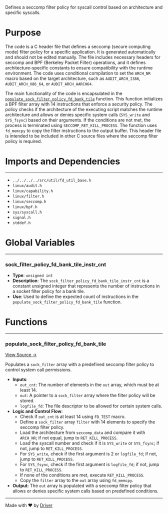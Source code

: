 <!--------------------------------------------------------------------------------->
<!-- IMPORTANT: This file is auto-generated by Driver (https://driver.ai). -------->
<!-- Manual edits may be overwritten on future commits. --------------------------->
<!--------------------------------------------------------------------------------->

Defines a seccomp filter policy for syscall control based on architecture and specific syscalls.

# Purpose
The code is a C header file that defines a seccomp (secure computing mode) filter policy for a specific application. It is generated automatically and should not be edited manually. The file includes necessary headers for seccomp and BPF (Berkeley Packet Filter) operations, and it defines architecture-specific constants to ensure compatibility with the runtime environment. The code uses conditional compilation to set the `ARCH_NR` macro based on the target architecture, such as `AUDIT_ARCH_I386`, `AUDIT_ARCH_X86_64`, or `AUDIT_ARCH_AARCH64`.

The main functionality of the code is encapsulated in the [`populate_sock_filter_policy_fd_bank_tile`](<#populate_sock_filter_policy_fd_bank_tile>) function. This function initializes a BPF filter array with 14 instructions that enforce a security policy. The policy checks if the architecture of the executing script matches the runtime architecture and allows or denies specific system calls (`SYS_write` and `SYS_fsync`) based on their arguments. If the conditions are not met, the process is terminated using `SECCOMP_RET_KILL_PROCESS`. The function uses `fd_memcpy` to copy the filter instructions to the output buffer. This header file is intended to be included in other C source files where the seccomp filter policy is required.
# Imports and Dependencies

---
- `../../../../src/util/fd_util_base.h`
- `linux/audit.h`
- `linux/capability.h`
- `linux/filter.h`
- `linux/seccomp.h`
- `linux/bpf.h`
- `sys/syscall.h`
- `signal.h`
- `stddef.h`


# Global Variables

---
### sock\_filter\_policy\_fd\_bank\_tile\_instr\_cnt
- **Type**: `unsigned int`
- **Description**: The `sock_filter_policy_fd_bank_tile_instr_cnt` is a constant unsigned integer that represents the number of instructions in a socket filter policy for a bank tile.
- **Use**: Used to define the expected count of instructions in the `populate_sock_filter_policy_fd_bank_tile` function.


# Functions

---
### populate\_sock\_filter\_policy\_fd\_bank\_tile<!-- {{#callable:populate_sock_filter_policy_fd_bank_tile}} -->
[View Source →](<../../../../../../src/discof/bank/generated/fd_bank_tile_seccomp.h#L26>)

Populates a `sock_filter` array with a predefined seccomp filter policy to control system call permissions.
- **Inputs**:
    - `out_cnt`: The number of elements in the `out` array, which must be at least 14.
    - `out`: A pointer to a `sock_filter` array where the filter policy will be stored.
    - `logfile_fd`: The file descriptor to be allowed for certain system calls.
- **Logic and Control Flow**:
    - Check if `out_cnt` is at least 14 using `FD_TEST` macro.
    - Define a `sock_filter` array `filter` with 14 elements to specify the seccomp filter policy.
    - Load the architecture from `seccomp_data` and compare it with `ARCH_NR`; if not equal, jump to `RET_KILL_PROCESS`.
    - Load the syscall number and check if it is `SYS_write` or `SYS_fsync`; if not, jump to `RET_KILL_PROCESS`.
    - For `SYS_write`, check if the first argument is 2 or `logfile_fd`; if not, jump to `RET_KILL_PROCESS`.
    - For `SYS_fsync`, check if the first argument is `logfile_fd`; if not, jump to `RET_KILL_PROCESS`.
    - If none of the conditions are met, execute `RET_KILL_PROCESS`.
    - Copy the `filter` array to the `out` array using `fd_memcpy`.
- **Output**: The `out` array is populated with a seccomp filter policy that allows or denies specific system calls based on predefined conditions.



---
Made with ❤️ by [Driver](https://www.driver.ai/)